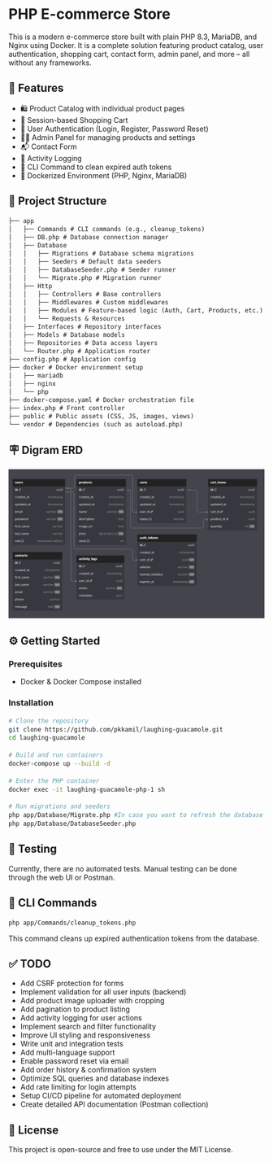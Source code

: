 # PHP E-commerce Store

This is a modern e-commerce store built with plain PHP 8.3, MariaDB, and Nginx using Docker. It is a complete solution featuring product catalog, user authentication, shopping cart, contact form, admin panel, and more – all without any frameworks.

## 🚀 Features

- 🛍️ Product Catalog with individual product pages
- 🛒 Session-based Shopping Cart
- 🔐 User Authentication (Login, Register, Password Reset)
- 🧑‍💼 Admin Panel for managing products and settings
- 📬 Contact Form
- 🧾 Activity Logging
- 🧹 CLI Command to clean expired auth tokens
- 🐳 Dockerized Environment (PHP, Nginx, MariaDB)

## 📁 Project Structure
```text
├── app
│   ├── Commands # CLI commands (e.g., cleanup_tokens)
│   ├── DB.php # Database connection manager
│   ├── Database
│   │   ├── Migrations # Database schema migrations
│   │   ├── Seeders # Default data seeders
│   │   ├── DatabaseSeeder.php # Seeder runner
│   │   └── Migrate.php # Migration runner
│   ├── Http
│   │   ├── Controllers # Base controllers
│   │   ├── Middlewares # Custom middlewares
│   │   ├── Modules # Feature-based logic (Auth, Cart, Products, etc.)
│   │   └── Requests & Resources
│   ├── Interfaces # Repository interfaces
│   ├── Models # Database models
│   ├── Repositories # Data access layers
│   └── Router.php # Application router
├── config.php # Application config
├── docker # Docker environment setup
│   ├── mariadb
│   ├── nginx
│   └── php
├── docker-compose.yaml # Docker orchestration file
├── index.php # Front controller
├── public # Public assets (CSS, JS, images, views)
└── vendor # Dependencies (such as autoload.php)
```

## 🪧 Digram ERD
![ERD](diagram_ERD.png)

## ⚙️ Getting Started

### Prerequisites

- Docker & Docker Compose installed

### Installation

```bash
# Clone the repository
git clone https://github.com/pkkamil/laughing-guacamole.git
cd laughing-guacamole

# Build and run containers
docker-compose up --build -d

# Enter the PHP container
docker exec -it laughing-guacamole-php-1 sh 

# Run migrations and seeders
php app/Database/Migrate.php #In case you want to refresh the database add --fresh flag
php app/Database/DatabaseSeeder.php
```
## 🧪 Testing
Currently, there are no automated tests. Manual testing can be done through the web UI or Postman.

## 🧼 CLI Commands
```bash
php app/Commands/cleanup_tokens.php
```
This command cleans up expired authentication tokens from the database.

## ✅ TODO
- Add CSRF protection for forms
- Implement validation for all user inputs (backend)
- Add product image uploader with cropping
- Add pagination to product listing
- Add activity logging for user actions
- Implement search and filter functionality
- Improve UI styling and responsiveness
- Write unit and integration tests
- Add multi-language support
- Enable password reset via email
- Add order history & confirmation system
- Optimize SQL queries and database indexes
- Add rate limiting for login attempts
- Setup CI/CD pipeline for automated deployment
- Create detailed API documentation (Postman collection)

## 📝 License
This project is open-source and free to use under the MIT License.